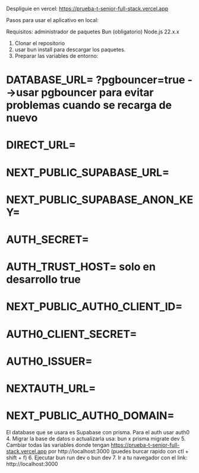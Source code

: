 Despliguie en vercel: https://prueba-t-senior-full-stack.vercel.app

Pasos para usar el aplicativo en local:

Requisitos:
administrador de paquetes Bun (obligatorio)
Node.js 22.x.x

1. Clonar el repositorio 
2. usar bun install para descargar los paquetes.
3. Preparar las variables de entorno:
# DATABASE_URL= ?pgbouncer=true -->usar pgbouncer para evitar problemas cuando se recarga de nuevo
# DIRECT_URL=
# NEXT_PUBLIC_SUPABASE_URL=
# NEXT_PUBLIC_SUPABASE_ANON_KEY=
# AUTH_SECRET=
# AUTH_TRUST_HOST= solo en desarrollo true
# NEXT_PUBLIC_AUTH0_CLIENT_ID=
# AUTH0_CLIENT_SECRET=
# AUTH0_ISSUER=
# NEXTAUTH_URL=
# NEXT_PUBLIC_AUTH0_DOMAIN=
El database que se usara es Supabase con prisma.
Para el auth usar auth0
4. Migrar la base de datos o actualizarla usa: bun x prisma migrate dev
5. Cambiar todas las variables donde tengan https://prueba-t-senior-full-stack.vercel.app por http://localhost:3000 (puedes burcar rapido con ctl + shift + f)
6. Ejecutar bun run dev o bun dev
7. Ir a tu navegador con el link: http://localhost:3000
